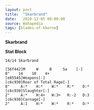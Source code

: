 ```yaml
---
layout: post
title:  "Skarbrand"
date:   2020-12-05 00:00:00
source: Wahapedia
tags: [blades-of-khorne]
---
```


**Skarbrand**

**Stat Block**
```
14/14 Skarbrand
```

```
[56f442]M     W     B     Sa    [-]
8"    14    10    4+    
[e85545]Weapons[-]
[c6c930]Roar of Total Rage[-]
8"     A:*    H:*    W:*    R:*    D:*   
[c6c930]Slaughter[-]
2"     A:*    H:4+   W:3+   R:-2   D:3   
[c6c930]Carnage[-]
2"     A:1    H:*    W:*    R:*    D:*   
```
    